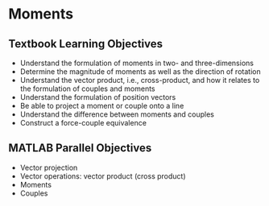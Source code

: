 # Moments

## Textbook Learning Objectives

- Understand the formulation of moments in two- and three-dimensions
- Determine the magnitude of moments as well as the direction of rotation
- Understand the vector product, i.e., cross-product, and how it relates to the formulation of couples and moments
- Understand the formulation of position vectors
- Be able to project a moment or couple onto a line
- Understand the difference between moments and couples
- Construct a force-couple equivalence

## MATLAB Parallel Objectives

- Vector projection
- Vector operations: vector product (cross product)
- Moments
- Couples
